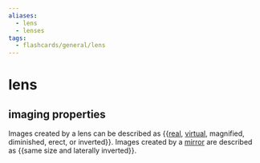 ```yaml
---
aliases:
  - lens
  - lenses
tags:
  - flashcards/general/lens
---
```


# lens

## imaging properties

Images created by a lens can be described as {{[real](real%20image.md), [virtual](virtual%20image.md), magnified, diminished, erect, or inverted}}. Images created by a [mirror](mirror.md) are described as {{same size and laterally inverted}}. <!--SR:!2024-02-04,188,290!2023-12-21,154,290-->
